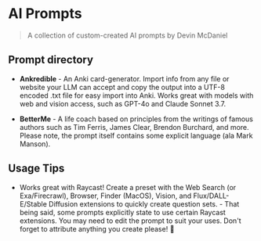 # AI Prompts

> A collection of custom-created AI prompts by Devin McDaniel

## Prompt directory

- **Ankredible** - An Anki card-generator. Import info from any file or website your LLM can accept and copy the output into a UTF-8 encoded .txt file for easy import into Anki. Works great with models with web and vision access, such as GPT-4o and Claude Sonnet 3.7.

- **BetterMe** - A life coach based on principles from the writings of famous authors such as Tim Ferris, James Clear, Brendon Burchard, and more. Please note, the prompt itself contains some explicit language (ala Mark Manson).

## Usage Tips

- Works great with Raycast! Create a preset with the Web Search (or Exa/Firecrawl), Browser, Finder (MacOS), Vision, and Flux/DALL-E/Stable Diffusion extensions to quickly create question sets.
        - That being said, some prompts explicitly state to use certain Raycast extensions. You may need to edit the prompt to suit your uses. Don't forget to attribute anything you create please! 🙏
